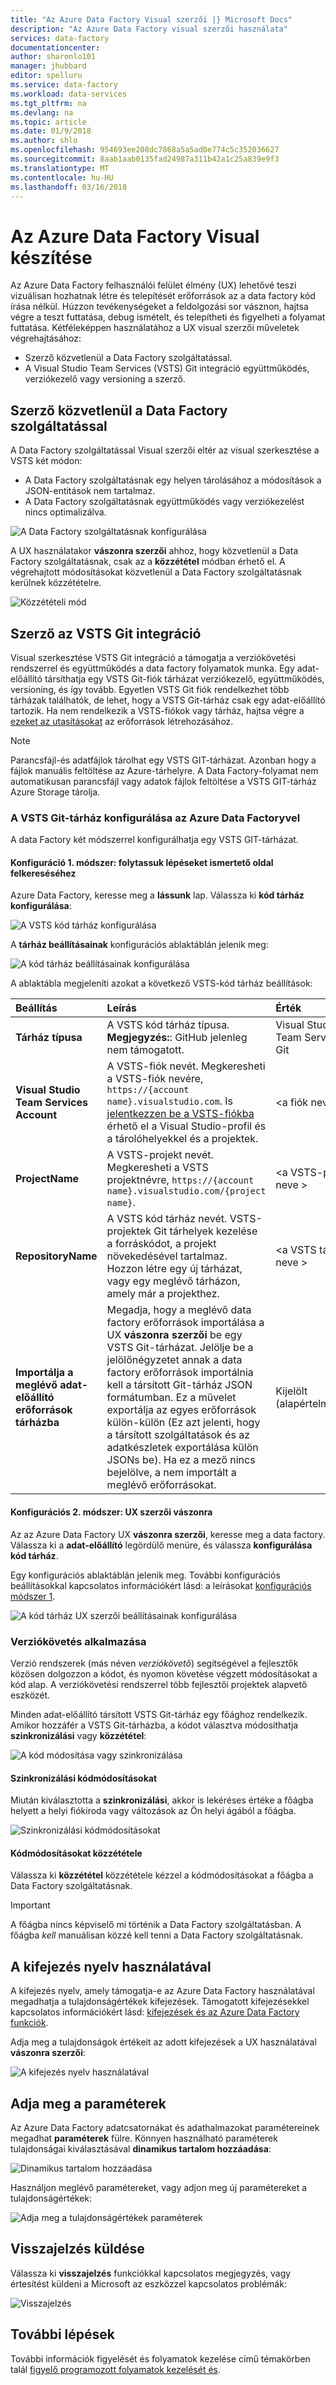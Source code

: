 ```yaml
---
title: "Az Azure Data Factory Visual szerzői |} Microsoft Docs"
description: "Az Azure Data Factory visual szerzői használata"
services: data-factory
documentationcenter: 
author: sharonlo101
manager: jhubbard
editor: spelluru
ms.service: data-factory
ms.workload: data-services
ms.tgt_pltfrm: na
ms.devlang: na
ms.topic: article
ms.date: 01/9/2018
ms.author: shlo
ms.openlocfilehash: 954693ee208dc7868a5a5ad0e774c5c352036627
ms.sourcegitcommit: 8aab1aab0135fad24987a311b42a1c25a839e9f3
ms.translationtype: MT
ms.contentlocale: hu-HU
ms.lasthandoff: 03/16/2018
---
```

# <a name="visual-authoring-in-azure-data-factory"></a>Az Azure Data Factory Visual készítése
Az Azure Data Factory felhasználói felület élmény (UX) lehetővé teszi vizuálisan hozhatnak létre és telepítését erőforrások az a data factory kód írása nélkül. Húzzon tevékenységeket a feldolgozási sor vásznon, hajtsa végre a teszt futtatása, debug ismételt, és telepítheti és figyelheti a folyamat futtatása. Kétféleképpen használatához a UX visual szerzői műveletek végrehajtásához:

- Szerző közvetlenül a Data Factory szolgáltatással.
- A Visual Studio Team Services (VSTS) Git integráció együttműködés, verziókezelő vagy versioning a szerző.

## <a name="author-directly-with-the-data-factory-service"></a>Szerző közvetlenül a Data Factory szolgáltatással
A Data Factory szolgáltatással Visual szerzői eltér az visual szerkesztése a VSTS két módon:

- A Data Factory szolgáltatásnak egy helyen tárolásához a módosítások a JSON-entitások nem tartalmaz.
- A Data Factory szolgáltatásnak együttműködés vagy verziókezelést nincs optimalizálva.

![A Data Factory szolgáltatásnak konfigurálása ](media/author-visually/configure-data-factory.png)

A UX használatakor **vászonra szerzői** ahhoz, hogy közvetlenül a Data Factory szolgáltatásnak, csak az a **közzététel** módban érhető el. A végrehajtott módosításokat közvetlenül a Data Factory szolgáltatásnak kerülnek közzétételre.

![Közzétételi mód](media/author-visually/data-factory-publish.png)

## <a name="author-with-vsts-git-integration"></a>Szerző az VSTS Git integráció
Visual szerkesztése VSTS Git integráció a támogatja a verziókövetési rendszerrel és együttműködés a data factory folyamatok munka. Egy adat-előállító társíthatja egy VSTS Git-fiók tárházat verziókezelő, együttműködés, versioning, és így tovább. Egyetlen VSTS Git fiók rendelkezhet több tárházak találhatók, de lehet, hogy a VSTS Git-tárház csak egy adat-előállító tartozik. Ha nem rendelkezik a VSTS-fiókok vagy tárház, hajtsa végre a [ezeket az utasításokat](https://docs.microsoft.com/vsts/accounts/create-account-msa-or-work-student) az erőforrások létrehozásához.

> [!NOTE]
> Parancsfájl-és adatfájlok tárolhat egy VSTS GIT-tárházat. Azonban hogy a fájlok manuális feltöltése az Azure-tárhelyre. A Data Factory-folyamat nem automatikusan parancsfájl vagy adatok fájlok feltöltése a VSTS GIT-tárház Azure Storage tárolja.

### <a name="configure-a-vsts-git-repository-with-azure-data-factory"></a>A VSTS Git-tárház konfigurálása az Azure Data Factoryvel
A data Factory két módszerrel konfigurálhatja egy VSTS GIT-tárházat.

<a name="method1"></a>
#### <a name="configuration-method-1-lets-get-started-page"></a>Konfiguráció 1. módszer: folytassuk lépéseket ismertető oldal felkereséséhez
Azure Data Factory, keresse meg a **lássunk** lap. Válassza ki **kód tárház konfigurálása**:

![A VSTS kód tárház konfigurálása](media/author-visually/configure-repo.png)

A **tárház beállításainak** konfigurációs ablaktáblán jelenik meg:

![A kód tárház beállításainak konfigurálása](media/author-visually/repo-settings.png)

A ablaktábla megjeleníti azokat a következő VSTS-kód tárház beállítások:

| Beállítás | Leírás | Érték |
|:--- |:--- |:--- |
| **Tárház típusa** | A VSTS kód tárház típusa.<br/>**Megjegyzés:**: GitHub jelenleg nem támogatott. | Visual Studio Team Services Git |
| **Visual Studio Team Services Account** | A VSTS-fiók nevét. Megkeresheti a VSTS-fiók nevére, `https://{account name}.visualstudio.com`. Is [jelentkezzen be a VSTS-fiókba](https://www.visualstudio.com/team-services/git/) érhető el a Visual Studio-profil és a tárolóhelyekkel és a projektek. | \<a fiók neve > |
| **ProjectName** | A VSTS-projekt nevét. Megkeresheti a VSTS projektnévre, `https://{account name}.visualstudio.com/{project name}`. | \<a VSTS-projekt neve > |
| **RepositoryName** | A VSTS kód tárház nevét. VSTS-projektek Git tárhelyek kezelése a forráskódot, a projekt növekedésével tartalmaz. Hozzon létre egy új tárházat, vagy egy meglévő tárházon, amely már a projekthez. | \<a VSTS tárház neve > |
| **Importálja a meglévő adat-előállító erőforrások tárházba** | Megadja, hogy a meglévő data factory erőforrások importálása a UX **vászonra szerzői** be egy VSTS Git-tárházat. Jelölje be a jelölőnégyzetet annak a data factory erőforrások importálnia kell a társított Git-tárház JSON formátumban. Ez a művelet exportálja az egyes erőforrások külön-külön (Ez azt jelenti, hogy a társított szolgáltatások és az adatkészletek exportálása külön JSONs be). Ha ez a mező nincs bejelölve, a nem importált a meglévő erőforrásokat. | Kijelölt (alapértelmezett) |

#### <a name="configuration-method-2-ux-authoring-canvas"></a>Konfigurációs 2. módszer: UX szerzői vászonra
Az az Azure Data Factory UX **vászonra szerzői**, keresse meg a data factory. Válassza ki a **adat-előállító** legördülő menüre, és válassza **konfigurálása kód tárház**.

Egy konfigurációs ablaktáblán jelenik meg. További konfigurációs beállításokkal kapcsolatos információkért lásd: a leírásokat <a href="#method1">konfigurációs módszer 1</a>.

![A kód tárház UX szerzői beállításainak konfigurálása](media/author-visually/configure-repo-2.png)

### <a name="use-version-control"></a>Verziókövetés alkalmazása
Verzió rendszerek (más néven _verziókövető_) segítségével a fejlesztők közösen dolgozzon a kódot, és nyomon követése végzett módosításokat a kód alap. A verziókövetési rendszerrel több fejlesztői projektek alapvető eszközét.

Minden adat-előállító társított VSTS Git-tárház egy főághoz rendelkezik. Amikor hozzáfér a VSTS Git-tárházba, a kódot választva módosíthatja **szinkronizálási** vagy **közzététel**:

![A kód módosítása vagy szinkronizálása](media/author-visually/sync-publish.png)

#### <a name="sync-code-changes"></a>Szinkronizálási kódmódosításokat
Miután kiválasztotta a **szinkronizálási**, akkor is lekéréses értéke a főágba helyett a helyi fiókiroda vagy változások az Ön helyi ágából a főágba.

![Szinkronizálási kódmódosításokat](media/author-visually/sync-change.png)

#### <a name="publish-code-changes"></a>Kódmódosításokat közzététele
Válassza ki **közzététel** közzététele kézzel a kódmódosításokat a főágba a Data Factory szolgáltatásnak.

> [!IMPORTANT]
> A főágba nincs képviselő mi történik a Data Factory szolgáltatásban. A főágba *kell* manuálisan közzé kell tenni a Data Factory szolgáltatásnak.

## <a name="use-the-expression-language"></a>A kifejezés nyelv használatával
A kifejezés nyelv, amely támogatja-e az Azure Data Factory használatával megadhatja a tulajdonságértékek kifejezések. Támogatott kifejezésekkel kapcsolatos információkért lásd: [kifejezések és az Azure Data Factory funkciók](control-flow-expression-language-functions.md).

Adja meg a tulajdonságok értékeit az adott kifejezések a UX használatával **vászonra szerzői**:

![A kifejezés nyelv használatával](media/author-visually/expression-language.png)

## <a name="specify-parameters"></a>Adja meg a paraméterek
Az Azure Data Factory adatcsatornákat és adathalmazokat paramétereinek megadhat **paraméterek** fülre. Könnyen használható paraméterek tulajdonságai kiválasztásával **dinamikus tartalom hozzáadása**:

![Dinamikus tartalom hozzáadása](media/author-visually/dynamic-content.png)

Használjon meglévő paramétereket, vagy adjon meg új paramétereket a tulajdonságértékek:

![Adja meg a tulajdonságértékek paraméterek](media/author-visually/parameters.png)

## <a name="provide-feedback"></a>Visszajelzés küldése
Válassza ki **visszajelzés** funkciókkal kapcsolatos megjegyzés, vagy értesítést küldeni a Microsoft az eszközzel kapcsolatos problémák:

![Visszajelzés](media/monitor-visually/feedback.png)

## <a name="next-steps"></a>További lépések
További információk figyelését és folyamatok kezelése című témakörben talál [figyelő programozott folyamatok kezelését és](monitor-programmatically.md).
